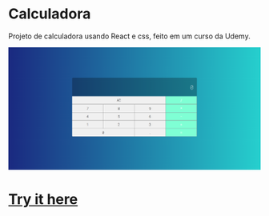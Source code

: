 <h1>Calculadora</h1>
  
<p>Projeto de calculadora usando React e css, feito em um curso da Udemy.

![alt tag](download.png)
  
[<h1>Try it here</h1>](https://rafaelsavoy.github.io/react-calculator/)
